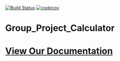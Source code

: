 [![Build Status](https://travis-ci.org/tommywenjiezhang/Group_Project_Calculator.svg?branch=master)](https://travis-ci.org/tommywenjiezhang/Group_Project_Calculator)
[![codecov](https://codecov.io/gh/tommywenjiezhang/Group_Project_Calculator/branch/master/graph/badge.svg)](https://codecov.io/gh/tommywenjiezhang/Group_Project_Calculator)
# Group_Project_Calculator
# [View Our Documentation](https://tommywenjiezhang.github.io/Group_Project_Calculator)
